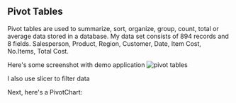 Pivot Tables
-----------
Pivot tables are used to summarize, sort, organize, group, count, total or average data stored in a database.
My data set consists of 894 records and 8 fields. Salesperson, Product, Region, Customer, Date, Item Cost, No.Items, Total Cost.


Here's some screenshot with demo application 
![pivot tables](https://user-images.githubusercontent.com/33751371/34668675-a80a5040-f498-11e7-860d-4eb9cd0364d8.PNG)


I also use slicer to filter data

Next, here's a PivotChart:
